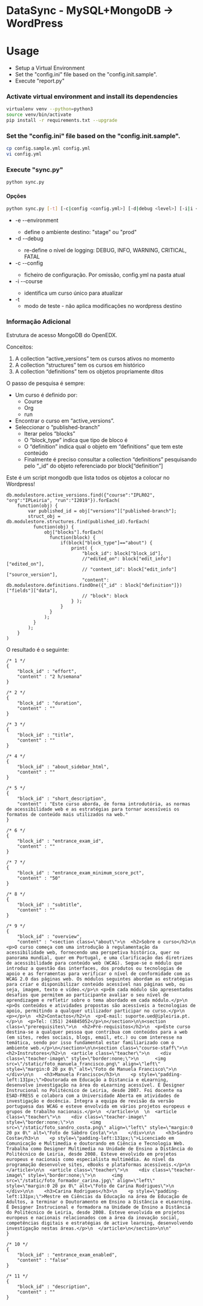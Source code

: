 # DataSync - MySQL+MongoDB -> WordPress


# Usage

 - Setup a Virtual Environment
 - Set the "config.ini" file based on the "config.init.sample".
 - Execute "report.py"

### Activate virtual environment and install its dependencies
```bash
virtualenv venv --python=python3
source venv/bin/activate
pip install -r requirements.txt --upgrade
```

### Set the "config.ini" file based on the "config.init.sample".
```bash
cp config.sample.yml config.yml
vi config.yml
```

### Execute "sync.py"
```bash
python sync.py
```
#### Opções ####
```bash
python sync.py [-t] [-c|config <config.yml>] [-d|debug <level>] [-i|i <course-id>] -e|environment <environment>
```

 * -e --environment <environment>
    * define o ambiente destino: "stage" ou "prod" 
 * -d --debug <debug level>
    * re-define o nível de logging: DEBUG, INFO, WARNING, CRITICAL, FATAL 
 * -c --config <config file>
    * ficheiro de configuração. Por omissão, config.yml na pasta atual
 * -i --course <course-id>
    * identifica um curso único para atualizar
 * -t
    * modo de teste - não aplica modificações no wordpress destino

### Informação Adicional ###

Estrutura de acesso MongoDB do OpenEDX.
 
Conceitos:
1. A collection “active_versions” tem os cursos ativos no momento
1. A collection “structures” tem os cursos em histórico
1. A collection “definitions” tem os objetos propriamente ditos

 
 
O passo de pesquisa é sempre:
 -	Um curso é definido por:
      - Course
      - Org
      - run
 -	Encontrar o curso em “active_versions”.
 -	Seleccionar o “published-branch”
      -	Iterar pelos “blocks”
      - O “block_type” indica que tipo de bloco é
      - O “definition” indica qual o objeto em “definitions” que tem este conteúdo
      - Finalmente é preciso consultar a collection “definitions” pesquisando pelo “_id” do objeto referenciado por block[“definition”]
 
Este é um script mongodb que lista todos os objetos a colocar no Wordpress!
 
    db.modulestore.active_versions.find({"course":"IPLR02", "org":"IPLeiria", "run":"I2019"}).forEach(
        function(obj) {        
            var published_id = obj["versions"]["published-branch"];
            struct_obj = db.modulestore.structures.find(published_id).forEach(
              function(obj) {
                  obj["blocks"].forEach(
                    function(block) {
                        if(block["block_type"]=="about") {
                            print( {
                                "block_id": block["block_id"],
                                //"edited_on": block["edit_info"]["edited_on"],
                                // "content_id": block["edit_info"]["source_version"],
                                "content": db.modulestore.definitions.findOne({"_id" : block["definition"]})["fields"]["data"],
                                // "block": block
                            } );
                        }
                    }
                  );
              }
            );
        }
    )
 
O resultado é o seguinte:
 
    /* 1 */
    {
        "block_id" : "effort",
        "content" : "2 h/semana"
    }
     
    /* 2 */
    {
        "block_id" : "duration",
        "content" : ""
    }
     
    /* 3 */
    {
        "block_id" : "title",
        "content" : ""
    }
     
    /* 4 */
    {
        "block_id" : "about_sidebar_html",
        "content" : ""
    }
     
    /* 5 */
    {
        "block_id" : "short_description",
        "content" : "Este curso aborda, de forma introdutória, as normas de acessibilidade web e as estratégias para tornar acessíveis os formatos de conteúdo mais utilizados na web."
    }
     
    /* 6 */
    {
        "block_id" : "entrance_exam_id",
        "content" : ""
    }
     
    /* 7 */
    {
        "block_id" : "entrance_exam_minimum_score_pct",
        "content" : "50"
    }
     
    /* 8 */
    {
        "block_id" : "subtitle",
        "content" : ""
    }
     
    /* 9 */
    {
        "block_id" : "overview",
        "content" : "<section class=\"about\">\n  <h2>Sobre o curso</h2>\n  <p>O curso começa com uma introdução à regulamentação da acessibilidade web, fornecendo uma perspetiva histórica, quer no panorama mundial, quer em Portugal, e uma clarificação das diretrizes de acessibilidade para conteúdo web (WCAG). Segue-se o módulo que introduz a questão das interfaces, dos produtos ou tecnologias de apoio e as ferramentas para verificar o nível de conformidade com as WCAG 2.0 das páginas web. Os módulos seguintes abordam as estratégias para criar e disponibilizar conteúdo acessível nas páginas web, ou seja, imagem, texto e vídeo.</p>\n <p>Em cada módulo são apresentados desafios que permitem ao participante avaliar o seu nível de aprendizagem e refletir sobre o tema abordado em cada módulo.</p>\n <p>Os conteúdos e atividades propostas são acessíveis a tecnologias de apoio, permitindo a qualquer utilizador participar no curso.</p>\n  <p></p>\n  <h2>Contactos</h2>\n  <p>E-mail: suporte.ued@ipleiria.pt.</p>\n  <p>Tel: (351) 244845052</p>\n</section>\n\n<section class=\"prerequisites\">\n  <h2>Pré-requisitos</h2>\n  <p>Este curso destina-se a qualquer pessoa que contribua com conteúdos para a web (em sites, redes sociais, blogs, email, etc.) ou com interesse na temática, sendo por isso fundamental estar familiarizado com o ambiente web.</p>\n</section>\n\n<section class=\"course-staff\">\n  <h2>Instrutores</h2>\n  <article class=\"teacher\">\n    <div class=\"teacher-image\" style=\"border:none;\">\n      <img src=\"/static/foto_manuela_francisco.png\" align=\"left\" style=\"margin:0 20 px 0\" alt=\"Foto de Manuela Francisco\">\n    </div>\n\n    <h3>Manuela Francisco</h3>\n    <p style=\"padding-left:131px;\">Doutorada em Educação a Distancia e eLearning, desenvolve investigação na área do eLearning acessível. É Designer Instrucional no Politécnico de Leiria, desde 2007. Foi docente na ESAD-FRESS e colabora com a Universidade Aberta em atividades de investigação e docência. Integra a equipa de revisão da versão portuguesa das WCAG e esteve envolvida em vários projetos europeus e grupos de trabalho nacionais.</p>\n  </article>\n  \n  <article class=\"teacher\">\n    <div class=\"teacher-image\" style=\"border:none;\">\n      <img src=\"/static/foto_sandro_costa.png\" align=\"left\" style=\"margin:0 20 px 0\" alt=\"Foto de Sabdro Costa\">\n    </div>\n\n    <h3>Sandro Costa</h3>\n    <p style=\"padding-left:131px;\">Licenciado em Comunicação e Multimedia e doutorando em Ciência e Tecnologia Web. Trabalha como Designer Multimedia na Unidade de Ensino a Distância do Politécnico de Leiria, desde 2008. Esteve envolvido em projetos europeus e nacionais como especialista multimédia. Ao nível da programação desenvolve sites, eBooks e plataformas acessíveis.</p>\n  </article>\n\n  <article class=\"teacher\">\n    <div class=\"teacher-image\" style=\"border:none;\">\n      <img src=\"/static/foto_formador_carina.jpg\" align=\"left\" style=\"margin:0 20 px 0\" alt=\"Foto de Carina Rodrigues\">\n    </div>\n\n    <h3>Carina Rodrigues</h3>\n    <p style=\"padding-left:131px;\">Mestre em Ciências da Educação na área de Educação de Adultos, a terminar o Doutoramento em Ensino a Distância e eLearning. É Designer Instrucional e formadora na Unidade de Ensino a Distância do Politécnico de Leiria, desde 2008. Esteve envolvida em projetos europeus e nacionais relacionados com a área da inovação social, competências digitais e estratégias de active learning, desenvolvendo investigação nestas áreas.</p>\n  </article>\n</section>\n\n"
    }
     
    /* 10 */
    {
        "block_id" : "entrance_exam_enabled",
        "content" : "false"
    }
     
    /* 11 */
    {
        "block_id" : "description",
        "content" : ""
    }

